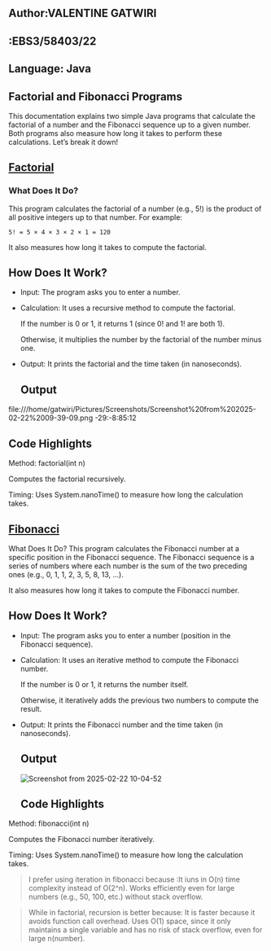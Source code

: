 ## Author:VALENTINE GATWIRI
##       :EBS3/58403/22
## Language: Java
## Factorial and Fibonacci Programs
This documentation explains two simple Java programs that calculate the factorial of a number and the Fibonacci sequence up to a given number. 
Both programs also measure how long it takes to perform these calculations. Let’s break it down!
## [Factorial](https://github.com/gatwirival/factorialandfibb/blob/main/src/factorial.java)
 ### What Does It Do?
 This program calculates the factorial of a number (e.g., 5!) is the product of all positive integers up to that number. For example:

`5! = 5 × 4 × 3 × 2 × 1 = 120`

It also measures how long it takes to compute the factorial.
## How Does It Work?
- Input: The program asks you to enter a number.

- Calculation: It uses a recursive method to compute the factorial.

   If the number is 0 or 1, it returns 1 (since 0! and 1! are both 1).

    Otherwise, it multiplies the number by the factorial of the number minus one.

- Output: It prints the factorial and the time taken (in nanoseconds).

  ## Output
file:///home/gatwiri/Pictures/Screenshots/Screenshot%20from%202025-02-22%2009-39-09.png
-29:-8:85:12
## Code Highlights
Method: factorial(int n)

Computes the factorial recursively.

Timing: Uses System.nanoTime() to measure how long the calculation takes.

## [Fibonacci](https://github.com/gatwirival/factorialandfibb/blob/main/src/fibonacci.java)
What Does It Do?
This program calculates the Fibonacci number at a specific position in the Fibonacci sequence. 
The Fibonacci sequence is a series of numbers where each number is the sum of the two preceding ones (e.g., 0, 1, 1, 2, 3, 5, 8, 13, ...).

It also measures how long it takes to compute the Fibonacci number.

 ## How Does It Work?
- Input: The program asks you to enter a number (position in the Fibonacci sequence).

- Calculation: It uses an iterative method to compute the Fibonacci number.

   If the number is 0 or 1, it returns the number itself.

  Otherwise, it iteratively adds the previous two numbers to compute the result.

- Output: It prints the Fibonacci number and the time taken (in nanoseconds).
  ## Output
  ![Screenshot from 2025-02-22 10-04-52](https://github.com/user-attachments/assets/6901e24e-033e-4eec-9ac2-24653c9747e4)
  
  ## Code Highlights
Method: fibonacci(int n)

Computes the Fibonacci number iteratively.

Timing: Uses System.nanoTime() to measure how long the calculation takes.

> I prefer using iteration in fibonacci because :It iuns in O(n) time complexity instead of O(2^n).
Works efficiently even for large numbers (e.g., 50, 100, etc.) without stack overflow.

> While in factorial, recursion is better because: It is faster because it avoids function call overhead.
Uses O(1) space, since it only maintains a single variable and has no risk of stack overflow, even for large n(number).

